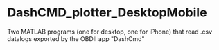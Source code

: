 # DashCMD_plotter_DesktopMobile
Two MATLAB programs (one for desktop, one for iPhone) that read .csv datalogs exported by the OBDII app "DashCmd"
